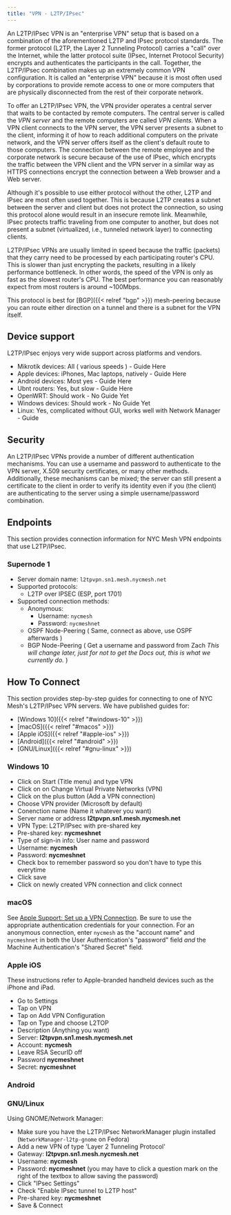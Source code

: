 ```yaml
---
title: "VPN - L2TP/IPsec" 
---
```


An L2TP/IPsec VPN is an "enterprise VPN" setup that is based on a combination of the aforementioned L2TP and IPsec protocol standards. The former protocol (L2TP, the Layer 2 Tunneling Protocol) carries a "call" over the Internet, while the latter protocol suite (IPsec, Internet Protocol Security) encrypts and authenticates the participants in the call. Together, the L2TP/IPsec combination makes up an extremely common VPN configuration. It is called an "enterprise VPN" because it is most often used by corporations to provide remote access to one or more computers that are physically disconnected from the rest of their corporate network.

To offer an L2TP/IPsec VPN, the VPN provider operates a central server that waits to be contacted by remote computers. The central server is called the *VPN server* and the remote computers are called *VPN clients*. When a VPN client connects to the VPN server, the VPN server presents a subnet to the client, informing it of how to reach additional computers on the private network, and the VPN server offers itself as the client's default route to those computers. The connection between the remote employee and the corporate network is secure because of the use of IPsec, which encrypts the traffic between the VPN client and the VPN server in a similar way as HTTPS connections encrypt the connection between a Web browser and a Web server.

Although it's possible to use either protocol without the other, L2TP and IPsec are most often used together. This is because L2TP creates a subnet between the server and client but does not protect the connection, so using this protocol alone would result in an insecure remote link. Meanwhile, IPsec protects traffic traveling from one computer to another, but does not present a subnet (virtualized, i.e., tunneled network layer) to connecting clients.

L2TP/IPsec VPNs are usually limited in speed because the traffic (packets) that they carry need to be processed by each participating router's CPU. This is slower than just encrypting the packets, resulting in a likely performance bottleneck. In other words, the speed of the VPN is only as fast as the slowest router's CPU. The best performance you can reasonably expect from most routers is around ~100Mbps.

This protocol is best for [BGP]({{< relref "bgp" >}}) mesh-peering because you can route either direction on a tunnel and there is a subnet for the VPN itself.

## Device support
L2TP/IPsec enjoys very wide support across platforms and vendors.

* Mikrotik devices: All ( various speeds ) - Guide Here
* Apple devices: iPhones, Mac laptops, natively - Guide Here
* Android devices: Most yes - Guide Here
* Ubnt routers: Yes, but slow - Guide Here
* OpenWRT: Should work - No Guide Yet
* Windows devices: Should work - No Guide Yet
* Linux: Yes, complicated without GUI, works well with Network Manager - Guide

## Security
An L2TP/IPsec VPNs provide a number of different authentication mechanisms. You can use a username and password to authenticate to the VPN server, X.509 security certificates, or many other methods. Additionally, these mechanisms can be mixed; the server can still present a certificate to the client in order to verify its identity even if you (the client) are authenticating to the server using a simple username/password combination.

## Endpoints
This section provides connection information for NYC Mesh VPN endpoints that use L2TP/IPsec.

### Supernode 1
* Server domain name: `l2tpvpn.sn1.mesh.nycmesh.net`
* Supported protocols:
    * L2TP over IPSEC (ESP, port 1701)
* Supported connection methods:
    * Anonymous:
        * Username: `nycmesh`
        * Password: `nycmeshnet`
    * OSPF Node-Peering ( Same, connect as above, use OSPF afterwards )
    * BGP Node-Peering ( Get a username and password from Zach _This will change later, just for not to get the Docs out, this is what we currently do._ )

## How To Connect

This section provides step-by-step guides for connecting to one of NYC Mesh's L2TP/IPsec VPN servers. We have published guides for:

* [Windows 10]({{< relref "#windows-10" >}})
* [macOS]({{< relref "#macos" >}})
* [Apple iOS]({{< relref "#apple-ios" >}})
* [Android]({{< relref "#android" >}})
* [GNU/Linux]({{< relref "#gnu-linux" >}})

### Windows 10
* Click on Start (Title menu) and type VPN
* Click on on Change Virtual Private Networks (VPN)
* Click on the plus button (Add a VPN connection)
* Choose VPN provider (Microsoft by default)
* Conenction name (Name it whatever you want)
* Server name or address **l2tpvpn.sn1.mesh.nycmesh.net**
* VPN Type: L2TP/IPsec with pre-shared key
* Pre-shared key: **nycmeshnet**
* Type of sign-in info: User name and password
* Username: **nycmesh**
* Password: **nycmeshnet**
* Check box to remember password so you don't have to type this everytime 
* Click save
* Click on newly created VPN connection and click connect

### macOS

See [Apple Support: Set up a VPN Connection](https://support.apple.com/guide/mac-help/set-up-a-vpn-connection-on-mac-mchlp2963/10.14/mac/10.14). Be sure to use the appropriate authentication credentials for your connection. For an anonymous connection, enter `nycmesh` as the "account name" and `nycmeshnet` in both the User Authentication's "password" field *and* the Machine Authentication's "Shared Secret" field. 

### Apple iOS

These instructions refer to Apple-branded handheld devices such as the iPhone and iPad.

* Go to Settings
* Tap on VPN
* Tap on Add VPN Configuration
* Tap on Type and choose L2TOP
* Description (Anything you want)
* Server: **l2tpvpn.sn1.mesh.nycmesh.net**
* Account: **nycmesh**
* Leave RSA SecurID off
* Password **nycmeshnet**
* Secret: **nycmeshnet**

### Android

### GNU/Linux

Using GNOME/Network Manager:

 * Make sure you have the L2TP/IPsec NetworkManager plugin installed (`NetworkManager-l2tp-gnome` on Fedora)
 * Add a new VPN of type 'Layer 2 Tunneling Protocol'
 * Gateway: **l2tpvpn.sn1.mesh.nycmesh.net**
 * Username: **nycmesh**
 * Password: **nycmeshnet** (you may have to click a question mark on the right of the textbox to allow saving the password)
 * Click "IPsec Settings"
 * Check "Enable IPsec tunnel to L2TP host"
 * Pre-shared key: **nycmeshnet**
 * Save & Connect
